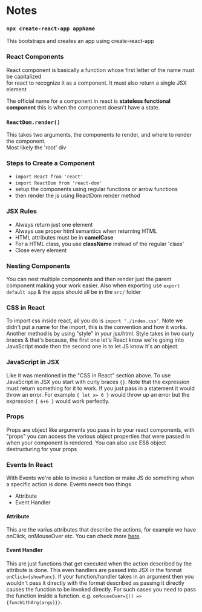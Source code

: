 # Notes
### `npx create-react-app appName`
This bootstraps and creates an app using create-react-app

### React Components
React component is basically a function whose first letter of the name must be capitalized \
for react to recognize it as a component. It must also return a single JSX element

The official name for a component in react is **stateless functional component** this is when the component doesn't have a state.

### `ReactDom.render()`
This takes two arguments, the components to render, and where to render the component.\
Most likely the 'root' div

### Steps to Create a Component
  - `import React from 'react'`
  - `import ReactDom from 'react-dom'`
  - setup the components using regular functions or arrow functions
  - then render the js using ReactDom render method

### JSX Rules
 - Always return just one element
 - Always use proper html semantics when returning HTML
 - HTML attributes must be in **camelCase**
 - For a HTML class, you use **className** instead of the regular 'class'
 - Close every element

### Nesting Components
You can nest multiple components and then render just the parent component making your work easier.
Also when exporting use `export default app` & the apps should all be in the `src/` folder

### CSS in React
To import css inside react, all you do is `import './index.css'`. 
Note we didn't put a name for the import, this is the convention and how it works.
 Another method is by using "style" in your jsx/html. Style takes in two curly braces & that's because, the first one let's React know we're going into JavaScript mode then the second one is to let JS know it's an object.

 ### JavaScript in JSX
 Like it was mentioned in the "CSS in React" section above. To use JavaScript in JSX you start with curly braces `{}`. Note that the expression must return something for it to work. If you just pass in a statement it would throw an error. For example `{ let x= 6 }` would throw up an error but the expression `{ 6+6 }` would work perfectly.

 ### Props 
 Props are object like arguments you pass in to your react components, with "props" you can access the various object properties that were passed in when your component is rendered. You can also use ES6 object destructuring for your props
 
 ### Events In React
 With Events we're able to invoke a function or make JS do something when a specific action is done. Events needs two things
  - Attribute
  - Event Handler
  #### Attribute
   This are the varius attributes that describe the actions, for example we have onClick, onMouseOver etc. You can check more [here](https://reactjs.org/docs/events.html).
  #### Event Handler
  This are just functions that get executed when the action described by the attribute is done. This even handlers are passed into JSX in the format `onClick={showFunc}`. If your function/handler takes in an argument then you wouldn't pass it directly with the format described as passing it directly causes the function to be invoked directly. For such cases you need to pass the function inside a function. e.g. `onMouseOver={() => {funcWithArg(args)}}`.
